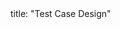 <frontmatter>
title: "Test Case Design"
</frontmatter>

<include src="container-inPage-asFlat.md" boilerplate />